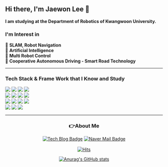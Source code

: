 ## Hi there, I'm Jaewon Lee 👋  

**I am studying at the Department of Robotics of Kwangwoon University.**

### I'm Interest in   
🔎 **SLAM, Robot Navigation**<br>
🔎 **Artificial Intelligence**<br>
🔎 **Multi Robot Control**<br>
🔎 **Cooperative Autonomous Driving - Smart Road Technology**<br>

------------------------------------
### Tech Stack & Frame Work that I Know and Study 
<div align=left>
<img src="https://img.shields.io/badge/C++-00599C?style=flat-square&logo=C%2B%2B&logoColor=white"/></a>
<img src="https://img.shields.io/badge/C-A8B9CC?style=flat-square&logo=C&logoColor=white"/></a>
<img src="https://img.shields.io/badge/Python-3766AB?style=flat-square&logo=Python&logoColor=white"/></a>
<img src="https://img.shields.io/badge/C Sharp-239120?style=flat-square&logo=CSharp&logoColor=white"/></a>
<br>
<img src="https://img.shields.io/badge/Git-F05032?style=flat-square&logo=Git&logoColor=white"/></a>
<img src="https://img.shields.io/badge/Anaconda-44A833?style=flat-square&logo=Anaconda&logoColor=white"/></a>
<img src="https://img.shields.io/badge/VSCode-007ACC?style=flat-square&logo=VisualStudioCode&logoColor=white"/></a>
<img src="https://img.shields.io/badge/Ubuntu-E95420?style=flat-square&logo=Ubuntu&logoColor=white"/></a>
<br>
<img src="https://img.shields.io/badge/PyTorch-EE4C2C?style=flat-square&logo=PyTorch&logoColor=white"/></a>
<img src="https://img.shields.io/badge/Unity-000000?style=flat-square&logo=Unity&logoColor=white"/></a>
<img src="https://img.shields.io/badge/OpenCV-5C3EE8?style=flat-square&logo=OpenCV&logoColor=white"/></a>
<img src="https://img.shields.io/badge/ROS1-22314E?style=flat-square&logo=ROS&logoColor=white"/></a>
<br>
<img src="https://img.shields.io/badge/Inventor-FF8800?style=flat-square&logo=Autodesk&logoColor=white"/></a>
<img src="https://img.shields.io/badge/STM32F401RE-03234B?style=flat-square&logo=STMicroelectronics&logoColor=white"/></a>
<img src="https://img.shields.io/badge/Arduino-00979D?style=flat-square&logo=Arduino&logoColor=white"/></a>
</div>

--------------------------------------  
<h3 align="center">👉About Me </h3>
<div align=center>

  [![Tech Blog Badge](http://img.shields.io/badge/-Tech%20blog-black?style=flat-square&logo=github&link=https://davinci-ai.tistory.com/)](https://lee-jaewon.github.io/Aboutme/)
  [![Naver Mail Badge](https://img.shields.io/badge/Mail-03C75A?style=flat-square&logo=Naver&logoColor=white&link=mailto:jawwoni@naver.com)](mailto:jawwoni@naver.com)
<br>  
[![Hits](https://hits.seeyoufarm.com/api/count/incr/badge.svg?url=https%3A%2F%2Fgithub.com%2FLee-JaeWon&count_bg=%237FC4BF&title_bg=%23555555&icon=&icon_color=%23E7E7E7&title=hits&edge_flat=false)](https://hits.seeyoufarm.com)

</div>

<div align=center>

[![Anurag's GitHub stats](https://github-readme-stats.vercel.app/api?username=Lee-JaeWon)](https://github.com/anuraghazra/github-readme-stats)

</div>

<!--
**Lee-JaeWon/Lee-JaeWon** is a ✨ _special_ ✨ repository because its `README.md` (this file) appears on your GitHub profile.

Here are some ideas to get you started:


  🔨💻
- 🔭 I’m currently working on ...
- 🌱 I’m currently learning ...
- 👯 I’m looking to collaborate on ...
- 🤔 I’m looking for help with ...
- 💬 Ask me about ...
- 📫 How to reach me: ...
- 😄 Pronouns: ...
- ⚡ Fun fact: ...
-->
